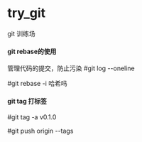 # try_git
git 训练场

#### git rebase的使用 
管理代码的提交，防止污染
#git log --oneline

#git rebase -i 哈希吗

#### git tag 打标签
#git tag -a v0.1.0 

#git push origin --tags
